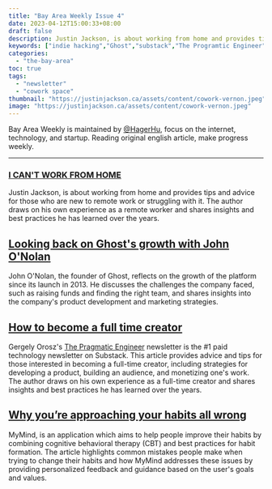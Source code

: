 ```yaml
---
title: "Bay Area Weekly Issue 4"
date: 2023-04-12T15:00:33+08:00
draft: false
description: Justin Jackson, is about working from home and provides tips and advice for those who are new to remote work or struggling with it. The author draws on his own experience as a remote worker and shares insights and best practices he has learned over the years.
keywords: ["indie hacking","Ghost","substack","The Programtic Engineer"]
categories:
  - "the-bay-area"
toc: true
tags:
  - "newsletter"
  - "cowork space"
thumbnail: "https://justinjackson.ca/assets/content/cowork-vernon.jpeg"
image: "https://justinjackson.ca/assets/content/cowork-vernon.jpeg"
---
```


Bay Area Weekly is maintained by [@HagerHu](https://twitter.com/hagerhu), focus on the internet, technology, and startup. Reading original english article, make progress weekly.

---

### [I CAN\'T WORK FROM HOME](https://cmcn.me/link?target=https://justinjackson.ca/wfh)

Justin Jackson, is about working from home and provides tips and advice for those who are new to remote work or struggling with it. The author draws on his own experience as a remote worker and shares insights and best practices he has learned over the years.

## [Looking back on Ghost\'s growth with John O\'Nolan](https://cmcn.me/link?target=https://www.producthunt.com/stories/looking-back-on-ghost-s-growth-with-john-o-nolan)

John O'Nolan, the founder of Ghost, reflects on the growth of the platform since its launch in 2013. He discusses the challenges the company faced, such as raising funds and finding the right team, and shares insights into the company's product development and marketing strategies.

## [How to become a full time creator](https://cmcn.me/link?target=https://blog.pragmaticengineer.com/how-to-become-a-full-time-creator/)

Gergely Orosz's [The Pragmatic Engineer](https://newsletter.pragmaticengineer.com/) newsletter is the #1 paid technology newsletter on Substack. This article provides advice and tips for those interested in becoming a full-time creator, including strategies for developing a product, building an audience, and monetizing one's work. The author draws on his own experience as a full-time creator and shares insights and best practices he has learned over the years.

## [Why you’re approaching your habits all wrong](https://cmcn.me/link?target=https://www.producthunt.com/stories/why-you-re-approaching-your-habits-all-wrong-a-look-at-justin-kan-s-latest-app)

MyMind, is an application which aims to help people improve their habits by combining cognitive behavioral therapy (CBT) and best practices for habit formation. The article highlights common mistakes people make when trying to change their habits and how MyMind addresses these issues by providing personalized feedback and guidance based on the user's goals and values.
